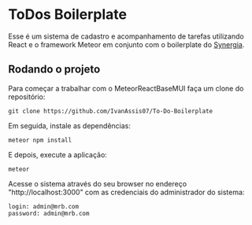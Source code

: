 # ToDos Boilerplate

Esse é um sistema de cadastro e acompanhamento de tarefas utilizando React e o framework Meteor em conjunto com o boilerplate do [Synergia](https://github.com/synergia-labs/MeteorReactBaseMUI).

## Rodando o projeto

Para começar a trabalhar com o MeteorReactBaseMUI faça um clone do repositório:

    git clone https://github.com/IvanAssis07/To-Do-Boilerplate

Em seguida, instale as dependências:

    meteor npm install

E depois, execute a aplicação:

    meteor

Acesse o sistema através do seu browser no endereço "http://localhost:3000" com as credenciais do administrador do sistema:

    login: admin@mrb.com
    password: admin@mrb.com